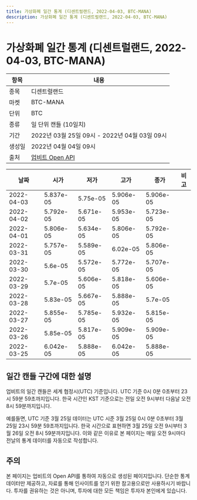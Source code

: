 ```yaml
---
title: 가상화폐 일간 통계 (디센트럴랜드, 2022-04-03, BTC-MANA)
description: 가상화폐 일간 통계 (디센트럴랜드, 2022-04-03, BTC-MANA)
---
```



가상화폐 일간 통계 (디센트럴랜드, 2022-04-03, BTC-MANA)
===

|항목|내용|
|--|--|
|종목|디센트럴랜드|
|마켓|BTC-MANA|
|단위|BTC|
|종류|일 단위 캔들 (10일치)|
|기간|2022년 03월 25일 09시 - 2022년 04월 03일 09시|
|생성일|2022년 04월 04일 09시|
|출처|[업비트 Open API](https://docs.upbit.com)|


|날짜|시가|저가|고가|종가|비고|
|--|--|--|--|--|--|
|2022-04-03|5.837e-05|5.75e-05|5.906e-05|5.906e-05|    |
|2022-04-02|5.792e-05|5.671e-05|5.953e-05|5.723e-05|    |
|2022-04-01|5.806e-05|5.634e-05|5.806e-05|5.792e-05|    |
|2022-03-31|5.757e-05|5.589e-05|6.02e-05|5.806e-05|    |
|2022-03-30|5.6e-05|5.572e-05|5.772e-05|5.707e-05|    |
|2022-03-29|5.7e-05|5.606e-05|5.818e-05|5.606e-05|    |
|2022-03-28|5.83e-05|5.667e-05|5.888e-05|5.7e-05|    |
|2022-03-27|5.855e-05|5.785e-05|5.932e-05|5.815e-05|    |
|2022-03-26|5.85e-05|5.817e-05|5.909e-05|5.909e-05|    |
|2022-03-25|6.042e-05|5.888e-05|6.042e-05|5.888e-05|    |


일간 캔들 구간에 대한 설명
---


업비트의 일간 캔들은 세계 협정시(UTC) 기준입니다. 
UTC 기준 0시 0분 0초부터 23시 59분 59초까지입니다. 
한국 시간인 KST 기준으로는 전일 오전 9시부터 다음날 오전 8시 59분까지입니다. 


예를들면, UTC 기준 3월 25일 데이터는 UTC 시준 3월 25일 0시 0분 0초부터 3월 25일 23시 59분 59초까지입니다. 
한국 시간으로 표현하면 3월 25일 오전 9시부터 3월 26일 오전 8시 59분까지입니다. 
이와 같은 이유로 본 페이지는 매일 오전 9시마다 전날의 통계 데이터를 자동으로 작성합니다. 


주의
---


본 페이지는 업비트의 Open API를 통하여 자동으로 생성된 페이지입니다. 
단순한 통계 데이터만 제공하고, 자료를 통해 인사이트를 얻기 위한 참고용으로만 사용하시기 바랍니다. 
투자를 권유하는 것은 아니며, 투자에 대한 모든 책임은 투자자 본인에게 있습니다. 
